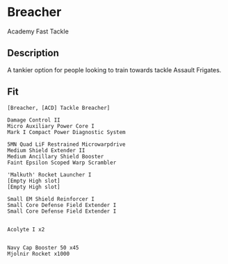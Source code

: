 # Breacher

Academy Fast Tackle

## Description

A tankier option for people looking to train towards tackle Assault Frigates. 

## Fit

```
[Breacher, [ACD] Tackle Breacher]

Damage Control II
Micro Auxiliary Power Core I
Mark I Compact Power Diagnostic System

5MN Quad LiF Restrained Microwarpdrive
Medium Shield Extender II
Medium Ancillary Shield Booster
Faint Epsilon Scoped Warp Scrambler

'Malkuth' Rocket Launcher I
[Empty High slot]
[Empty High slot]

Small EM Shield Reinforcer I
Small Core Defense Field Extender I
Small Core Defense Field Extender I


Acolyte I x2


Navy Cap Booster 50 x45
Mjolnir Rocket x1000
```
